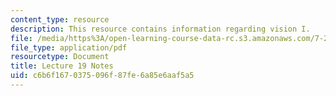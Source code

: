 ```yaml
---
content_type: resource
description: This resource contains information regarding vision I.
file: /media/https%3A/open-learning-course-data-rc.s3.amazonaws.com/7-29j-cellular-neurobiology-spring-2012/c6b6f1670375096f87fe6a85e6aaf5a5_MIT7_29JS12_lecture19.pdf
file_type: application/pdf
resourcetype: Document
title: Lecture 19 Notes
uid: c6b6f167-0375-096f-87fe-6a85e6aaf5a5
---
```

